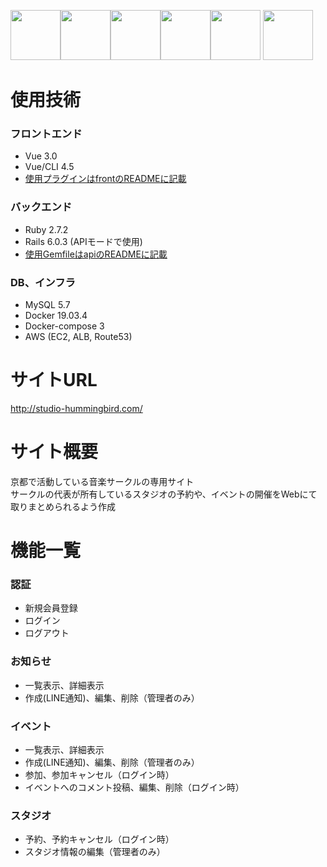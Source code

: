 <img src="https://www.ruby-lang.org/images/header-ruby-logo@2x.png" width="80" style="max-width:100%;"><img src="https://camo.githubusercontent.com/fb3c0ba1d4429fadfcc57570b9d09d6ccfa3485d/687474703a2f2f69322e77702e636f6d2f73616d616e6368612e636f6d2f77702d636f6e74656e742f75706c6f6164732f323031372f31322f7261696c732e706e673f6669743d363030253243363030" width="80" data-canonical-src="http://i2.wp.com/samancha.com/wp-content/uploads/2017/12/rails.png?fit=600%2C600"><img src="https://jp.vuejs.org//images/logo.png" width="80"><img src="https://a0.awsstatic.com/libra-css/images/site/touch-icon-iphone-114-smile.png" width="80"><img src="https://camo.githubusercontent.com/e0e3e4ad47134bff0f4d1f01c8e0882b2240c486/68747470733a2f2f7777772e6d7973716c2e636f6d2f636f6d6d6f6e2f6c6f676f732f6c6f676f2d6d7973716c2d313730783131352e706e67" width="80" data-canonical-src="https://www.mysql.com/common/logos/logo-mysql-170x115.png" style="max-width:100%;">
<img src="https://www.docker.com/sites/default/files/d8/styles/role_icon/public/2019-07/Docker-Logo-White-RGB_Vertical-BG_0.png?itok=8Tuac9I3" width="80">

# 使用技術
### フロントエンド
* Vue 3.0
* Vue/CLI 4.5
* <a href="https://github.com/yuya-yamaguchi/kyoon_circle_app/tree/master/front">使用プラグインはfrontのREADMEに記載</a>

### バックエンド
* Ruby 2.7.2
* Rails 6.0.3 (APIモードで使用)
* <a href="https://github.com/yuya-yamaguchi/kyoon_circle_app/tree/master/api">使用GemfileはapiのREADMEに記載</a>

### DB、インフラ
* MySQL 5.7
* Docker 19.03.4
* Docker-compose 3
* AWS (EC2, ALB, Route53)

# サイトURL
<a href="http://studio-hummingbird.com/" target="_blank" rel="noopener noreferrer">http://studio-hummingbird.com/</a>

# サイト概要
京都で活動している音楽サークルの専用サイト<br>
サークルの代表が所有しているスタジオの予約や、イベントの開催をWebにて取りまとめられるよう作成

# 機能一覧
### 認証
* 新規会員登録
* ログイン
* ログアウト

### お知らせ
* 一覧表示、詳細表示
* 作成(LINE通知)、編集、削除（管理者のみ）

### イベント
* 一覧表示、詳細表示
* 作成(LINE通知)、編集、削除（管理者のみ）
* 参加、参加キャンセル（ログイン時）
* イベントへのコメント投稿、編集、削除（ログイン時）

### スタジオ
* 予約、予約キャンセル（ログイン時）
* スタジオ情報の編集（管理者のみ）
